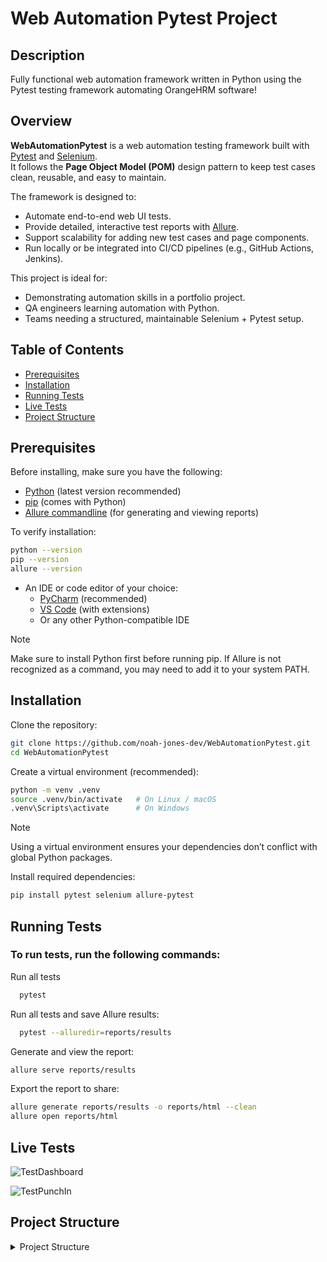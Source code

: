 # Web Automation Pytest Project

## Description

Fully functional web automation framework written in Python using the Pytest testing framework automating OrangeHRM software!


## Overview

**WebAutomationPytest** is a web automation testing framework built with [Pytest](https://docs.pytest.org/) and [Selenium](https://www.selenium.dev/).  
It follows the **Page Object Model (POM)** design pattern to keep test cases clean, reusable, and easy to maintain.  

The framework is designed to:  
- Automate end-to-end web UI tests.  
- Provide detailed, interactive test reports with [Allure](https://allurereport.org/).  
- Support scalability for adding new test cases and page components.  
- Run locally or be integrated into CI/CD pipelines (e.g., GitHub Actions, Jenkins).  

This project is ideal for:  
- Demonstrating automation skills in a portfolio project.
- QA engineers learning automation with Python.  
- Teams needing a structured, maintainable Selenium + Pytest setup.
## Table of Contents

- [Prerequisites](#prerequisites)
- [Installation](#installation)
- [Running Tests](#running-tests)
- [Live Tests](#live-tests)
- [Project Structure](#project-structure)

## Prerequisites

Before installing, make sure you have the following:

- [Python](https://www.python.org/downloads/) (latest version recommended)
- [pip](https://pip.pypa.io/en/stable/installation/) (comes with Python)
- [Allure commandline](https://docs.qameta.io/allure/#_get_started) (for generating and viewing reports)

To verify installation:
```bash
python --version
pip --version
allure --version
```
- An IDE or code editor of your choice:
  - [PyCharm](https://www.jetbrains.com/pycharm/) (recommended)
  - [VS Code](https://code.visualstudio.com/) (with extensions)
  - Or any other Python-compatible IDE

> [!NOTE]
> Make sure to install Python first before running pip.
> If Allure is not recognized as a command, you may need to add it to your system PATH.

## Installation

Clone the repository:
```bash
git clone https://github.com/noah-jones-dev/WebAutomationPytest.git
cd WebAutomationPytest
```
Create a virtual environment (recommended):
```bash
python -m venv .venv
source .venv/bin/activate   # On Linux / macOS
.venv\Scripts\activate      # On Windows
```
> [!NOTE]
> Using a virtual environment ensures your dependencies don’t conflict with global Python packages.

Install required dependencies:
```bash
pip install pytest selenium allure-pytest
```

## Running Tests

### To run tests, run the following commands:

Run all tests
```bash
  pytest
```
Run all tests and save Allure results:
```bash
  pytest --alluredir=reports/results
```
Generate and view the report:
```bash
allure serve reports/results
```
Export the report to share:
```bash
allure generate reports/results -o reports/html --clean
allure open reports/html
```



## Live Tests

![TestDashboard](https://github.com/user-attachments/assets/92d16e2c-d016-451a-8865-066b4ede1b37)

![TestPunchIn](https://github.com/user-attachments/assets/84bc08c8-ae38-4cb2-b4a0-33ef5e5fec1d)

## Project Structure

<details>
  <summary>Project Structure</summary>

-  <kbd>[framework/](framework/)</kbd> - Reusable components, helpers, and custom fields for tests<br/>
    <details>
        <summary>framework/</summary>
        - <kbd>[fields/](framework/fields/)</kbd> - Custom field objects<br/>
            <details>
                <summary>fields/</summary>
                - <kbd>[base_field](framework/fields/base_field.py)</kbd>Base class for all field types<br/>
                - <kbd>[button_field](framework/fields/button_field.py)</kbd>Button field types<br/>
                - <kbd>[dropdown_field](framework/fields/dropdown_field.py)</kbd>Dropdown field types<br/>
                - <kbd>[link_field](framework/fields/link_field.py)</kbd>link field types<br/>
                - <kbd>[navigation_field](framework/fields/navigation_field.py)</kbd>Navigation field types<br/>
                - <kbd>[static_field](framework/fields/static_field.py)</kbd>static text field types<br/>
                - <kbd>[table_field](framework/fields/table_field.py)</kbd>table field types<br/>
                - <kbd>[textbox_field](framework/fields/textbox_field.py)</kbd>textbox field types<br/>
            </details>
        - <kbd>[helpers/](framework/helpers/)</kbd> - Helper classes like wait utilities, verifications<br/>
            <details>
                <summary>helpers/</summary>
                - <kbd>[verifications/](framework/helpers/verifications/)</kbd>Verification Objects for field types<br/>
                    <details>
                        <summary>verifications/</summary>
                        - <kbd>[verify_base](framework/helpers/verifications/verify_base.py)</kbd>Verification class for base fields<br/>
                        - <kbd>[verify_button](framework/helpers/verifications/verify_button.py)</kbd>Verification class for button fields<br/>
                        - <kbd>[verify_cell](framework/helpers/verifications/verify_cell.py)</kbd>Verification class for cells<br/>
                        - <kbd>[verify_dropdown](framework/helpers/verifications/verify_dropdown.py)</kbd>Verification class for dropdown fields<br/>
                        - <kbd>[verify_link](framework/helpers/verifications/verify_link.py)</kbd>Verification class for link fields<br/>
                        - <kbd>[verify_static](framework/helpers/verifications/verify_static.py)</kbd>Verification class for static text fields<br/>
                        - <kbd>[verify_textbox](framework/helpers/verifications/verify_textbox.py)</kbd>Verification class for textbox fields<br/>
                    </details>
                - <kbd>[wait_utilities](framework/helpers/wait_utilities/)</kbd>Utility objects for waits<br/>
                    <details>
                        <summary>wait utilities/</summary>
                        - <kbd>[wait_helper](framework/helpers/wait_utilities/wait_helper.py)<kbd>Utility methods for waiting for loads<br/>
                    </details>
                - <kbd>[window_utilities](framework/helpers/window_utilities/)</kbd>Utility objects for window handles<br/>
                    <details>
                        <summary>window_utilities/</summary>
                        - <kbd>[window_helper](framework/helpers/window_utilities/window_helper.py)</kbd>Utility methods for switching window handles<br/>
                    </details>
    </details>
-  <kbd>[pages/](pages/)</kbd> - Page Object Model (POM) classes representing different pages<br/>
    <details>
        <summary>pages/</summary>
        - <kbd>[performance_pages/](pages/performance_pages/)</kbd>Pages belonging to Performance area<br/>
            <details>
                <summary>performance_pages/</summary>
                - <kbd>[employee_reviews_page](pages/performance_pages/employee_reviews_page.py)</kbd>Employee Review Page object<br/>
                - <kbd>[my_reviews_page](pages/performance_pages/my_reviews_page.py)</kbd>My Review Page object<br/>
                - <kbd>[performance_base_page](pages/performance_pages/performance_base_page.py)</kbd>Performance Base Page object<br/>
            </details>
        - <kbd>[time_pages/](pages/time_pages/)</kbd>...<br/>
            <details>
                <summary>time_pages/</summary>
                - <kbd>[punch_in_out_page](pages/time_pages/punch_in_out_page.py)</kbd>Punch In/Out Page object<br/>
                - <kbd>[time_base_page](pages/time_pages/time_base_page.py)</kbd>Time Base Page object<br/>
            </details>
        - <kbd>[base_page](pages/base_page.py)</kbd>Universal Base Page object<br/>
        - <kbd>[dashboard_page](pages/dashboard_page.py)</kbd>Dashboard Page object<br/>
        - <kbd>[login_page](pages/login_page.py)</kbd>Login Page object<br/>
    </details>
-  <kbd>[reports/](reports/)</kbd> - Stores test results and Allure reports<br/>
    <details>
        <summary>reports/</summary>
        - <kbd>[results/](reports/results/)</kbd>Test results<br/>
    </details>
-  <kbd>[tests/](tests/)</kbd> - Contains all automated test cases<br/>
    <details>
        <summary>tests/</summary>
        - <kbd>[conftest](tests/conftest.py)</kbd>Base Test configuration<br/>
        - <kbd>[dashboard_test](tests/dashboard_test.py)</kbd>Dashboard functionality tests<br/>
        - <kbd>[punch_in_out_test](tests/punch_in_out_test.py)</kbd>Punch In/Out functionality tests<br/>
    </details>
-  <kbd>[tips/](tips/)</kbd> - Running tests through command line guide<br/>
    <details>
        <summary>tips/</summary>
        - <kbd>[running_reports.txt](tips/running_reports.txt)</kbd>Guide to running and generating test reports in the CLI<br/>
    </details>

</details>
